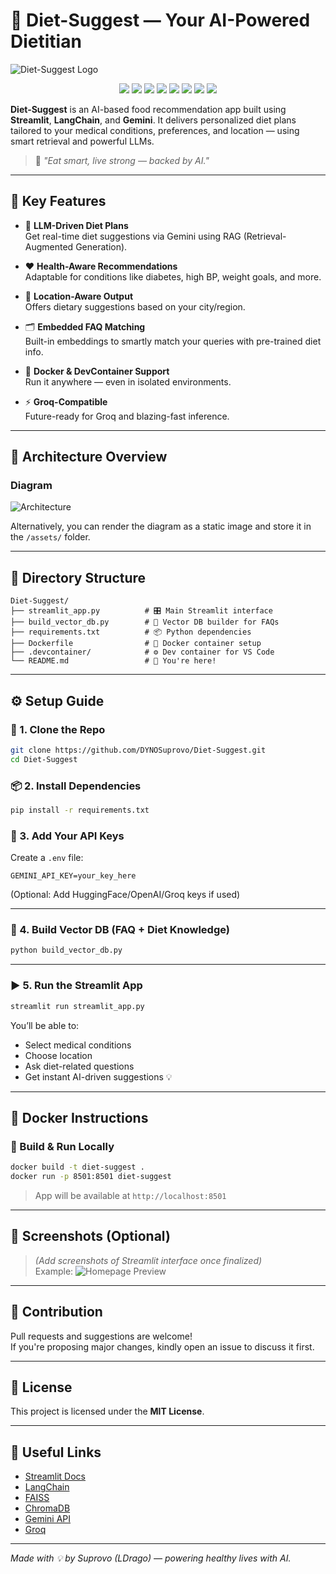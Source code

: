 # 🥗 Diet-Suggest — Your AI-Powered Dietitian

![Diet-Suggest Logo](assets/logo.png)
<p align="center">
  <img src="https://img.shields.io/badge/Python-3.9+-blue?logo=python&logoColor=white"/>
  <img src="https://img.shields.io/badge/Streamlit-%E2%9D%A4-red?logo=streamlit"/>
  <img src="https://img.shields.io/badge/License-MIT-green?logo=open-source-initiative"/>
  <img src="https://img.shields.io/badge/Gemini-Powered-blueviolet?logo=google"/>
  <img src="https://img.shields.io/badge/Docker-Ready-2496ED?logo=docker&logoColor=white"/>
  <img src="https://img.shields.io/badge/LangChain-Enabled-yellowgreen?logo=chainlink"/>
  <img src="https://img.shields.io/badge/Groq-Compatible-orange?logo=lightning"/>
  <img src="https://img.shields.io/badge/ChromaDB-Vector%20DB-critical?logo=databricks"/>
</p>



**Diet-Suggest** is an AI-based food recommendation app built using **Streamlit**, **LangChain**, and **Gemini**. It delivers personalized diet plans tailored to your medical conditions, preferences, and location — using smart retrieval and powerful LLMs.

> 🚀 *"Eat smart, live strong — backed by AI."*

---

## 🌟 Key Features

- 🧠 **LLM-Driven Diet Plans**  
  Get real-time diet suggestions via Gemini using RAG (Retrieval-Augmented Generation).

- ❤️ **Health-Aware Recommendations**  
  Adaptable for conditions like diabetes, high BP, weight goals, and more.

- 📍 **Location-Aware Output**  
  Offers dietary suggestions based on your city/region.

- 🗂 **Embedded FAQ Matching**  
  Built-in embeddings to smartly match your queries with pre-trained diet info.

- 🐳 **Docker & DevContainer Support**  
  Run it anywhere — even in isolated environments.

- ⚡ **Groq-Compatible**  
  Future-ready for Groq and blazing-fast inference.

---

## 🧠 Architecture Overview

### Diagram
![Architecture](assets/architecture.png)

Alternatively, you can render the diagram as a static image and store it in the `/assets/` folder.


---

## 📁 Directory Structure

```
Diet-Suggest/
├── streamlit_app.py          # 🎛️ Main Streamlit interface
├── build_vector_db.py        # 🧠 Vector DB builder for FAQs
├── requirements.txt          # 📦 Python dependencies
├── Dockerfile                # 🐳 Docker container setup
├── .devcontainer/            # ⚙️ Dev container for VS Code
└── README.md                 # 📖 You're here!
```

---

## ⚙️ Setup Guide

### 🔁 1. Clone the Repo

```bash
git clone https://github.com/DYNOSuprovo/Diet-Suggest.git
cd Diet-Suggest
```

### 📦 2. Install Dependencies

```bash
pip install -r requirements.txt
```

### 🔑 3. Add Your API Keys

Create a `.env` file:

```env
GEMINI_API_KEY=your_key_here
```

(Optional: Add HuggingFace/OpenAI/Groq keys if used)

---

### 🧠 4. Build Vector DB (FAQ + Diet Knowledge)

```bash
python build_vector_db.py
```

---

### ▶️ 5. Run the Streamlit App

```bash
streamlit run streamlit_app.py
```

You’ll be able to:
- Select medical conditions
- Choose location
- Ask diet-related questions
- Get instant AI-driven suggestions 💡

---

## 🐳 Docker Instructions

### 🔧 Build & Run Locally

```bash
docker build -t diet-suggest .
docker run -p 8501:8501 diet-suggest
```

> App will be available at `http://localhost:8501`

---

## 📸 Screenshots (Optional)

> *(Add screenshots of Streamlit interface once finalized)*  
> Example:
> ![Homepage Preview](assets/preview.png)

---

## 🤝 Contribution

Pull requests and suggestions are welcome!  
If you're proposing major changes, kindly open an issue to discuss it first.

---

## 📜 License

This project is licensed under the **MIT License**.

---

## 🔗 Useful Links

- [Streamlit Docs](https://docs.streamlit.io/)
- [LangChain](https://docs.langchain.com/)
- [FAISS](https://github.com/facebookresearch/faiss)
- [ChromaDB](https://www.trychroma.com/)
- [Gemini API](https://cloud.google.com/vertex-ai/docs/generative-ai/overview)
- [Groq](https://groq.com/)

---

*Made with 💡 by Suprovo (LDrago) — powering healthy lives with AI.*
